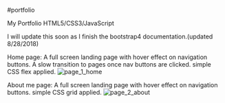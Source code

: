 #portfolio

My Portfolio
HTML5/CSS3/JavaScript

I will update this soon as I finish the bootstrap4 documentation.(updated 8/28/2018)

Home page:
A full screen landing page with hover effect on navigation buttons. A slow transition to pages once nav buttons are clicked. simple CSS flex applied.
![page_1_home](https://user-images.githubusercontent.com/41881269/44296431-b1e20d80-a2f1-11e8-97fe-35926dcdae6a.png)

About me page:
A full screen landing page with hover effect on navigation buttons. simple CSS grid applied.
![page_2_about](https://user-images.githubusercontent.com/41881269/44296436-c1615680-a2f1-11e8-8173-16ee60afc04b.png)

